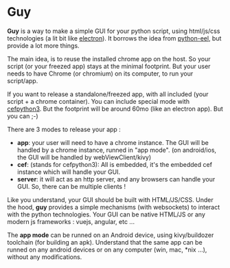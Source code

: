 # Guy

**Guy** is a way to make a simple GUI for your python script, using html/js/css technologies (a lit bit like [electron](https://electronjs.org/)).
It borrows the idea from [python-eel](https://nitratine.net/blog/post/python-gui-using-chrome/), but provide a lot more things.

The main idea, is to reuse the installed chrome app on the host. So your script (or your freezed app) stays at the minimal footprint. But your user needs to have Chrome (or chromium) on its computer, to run your script/app.

If you want to release a standalone/freezed app, with all included (your script + a chrome container). You can include special mode with [cefpython3](https://github.com/cztomczak/cefpython). But the footprint will be around 60mo (like an electron app). But you can ;-)

There are 3 modes to release your app :

 * **app**: your user will need to have a chrome instance. The GUI will be handled by a chrome instance, runned in "app mode". (on android/ios, the GUI will be handled by webViewClient/kivy)
 * **cef**: (stands for cefpython3): All is embedded, it's the embedded cef instance which will handle your GUI.
 * **server**: it will act as an http server, and any browsers can handle your GUI. So, there can be multiple clients !

Like you understand, your GUI should be built with HTML/JS/CSS. Under the hood, **guy** provides a simple mechanisms (with websockets) to interact with the python technologies. Your GUI can be native HTML/JS or any modern js frameworks : vuejs, angular, etc ...

The **app mode** can be runned on an Android device, using kivy/buildozer toolchain (for building an apk). Understand that the same app can be runned on any android devices or on any computer (win, mac, *nix ...), without any modifications.



